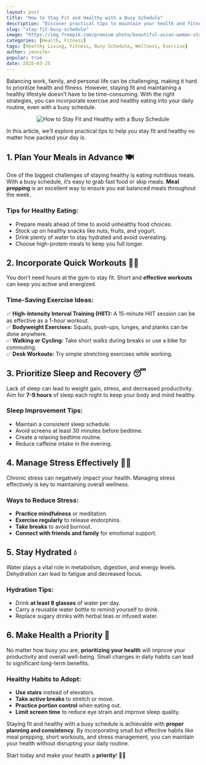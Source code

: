 ```yaml
---
layout: post
title: "How to Stay Fit and Healthy with a Busy Schedule"
description: "Discover practical tips to maintain your health and fitness even with a hectic schedule. Learn easy exercises, meal planning hacks, and lifestyle habits that keep you in shape."
slug: "stay-fit-busy-schedule"
image: "https://img.freepik.com/premium-photo/beautiful-asian-woman-staying-fit-by-exercising-home-healthy-trend-lifestyle_35927-530.jpg"
categories: [Health, Fitness]
tags: [Healthy Living, Fitness, Busy Schedule, Wellness, Exercise]
author: jennifer
popular: true
date: 2025-03-25
---
```


Balancing work, family, and personal life can be challenging, making it hard to prioritize health and fitness. However, staying fit and maintaining a healthy lifestyle doesn’t have to be time-consuming. With the right strategies, you can incorporate exercise and healthy eating into your daily routine, even with a busy schedule.

<div style="text-align: center;">
  <img src="https://img.freepik.com/premium-photo/beautiful-asian-woman-staying-fit-by-exercising-home-healthy-trend-lifestyle_35927-530.jpg" alt="How to Stay Fit and Healthy with a Busy Schedule">
</div>

In this article, we’ll explore practical tips to help you stay fit and healthy no matter how packed your day is.

## 1. Plan Your Meals in Advance 🍽️

One of the biggest challenges of staying healthy is eating nutritious meals. With a busy schedule, it’s easy to grab fast food or skip meals. **Meal prepping** is an excellent way to ensure you eat balanced meals throughout the week.

### **Tips for Healthy Eating:**
- Prepare meals ahead of time to avoid unhealthy food choices.
- Stock up on healthy snacks like nuts, fruits, and yogurt.
- Drink plenty of water to stay hydrated and avoid overeating.
- Choose high-protein meals to keep you full longer.

## 2. Incorporate Quick Workouts 🏋️‍♂️

You don’t need hours at the gym to stay fit. Short and **effective workouts** can keep you active and energized.

### **Time-Saving Exercise Ideas:**
✅ **High-Intensity Interval Training (HIIT):** A 15-minute HIIT session can be as effective as a 1-hour workout.  
✅ **Bodyweight Exercises:** Squats, push-ups, lunges, and planks can be done anywhere.  
✅ **Walking or Cycling:** Take short walks during breaks or use a bike for commuting.  
✅ **Desk Workouts:** Try simple stretching exercises while working.

## 3. Prioritize Sleep and Recovery 😴

Lack of sleep can lead to weight gain, stress, and decreased productivity. Aim for **7-9 hours** of sleep each night to keep your body and mind healthy.

### **Sleep Improvement Tips:**
- Maintain a consistent sleep schedule.
- Avoid screens at least 30 minutes before bedtime.
- Create a relaxing bedtime routine.
- Reduce caffeine intake in the evening.

## 4. Manage Stress Effectively 🧘‍♀️

Chronic stress can negatively impact your health. Managing stress effectively is key to maintaining overall wellness.

### **Ways to Reduce Stress:**
- **Practice mindfulness** or meditation.
- **Exercise regularly** to release endorphins.
- **Take breaks** to avoid burnout.
- **Connect with friends and family** for emotional support.

## 5. Stay Hydrated 💧

Water plays a vital role in metabolism, digestion, and energy levels. Dehydration can lead to fatigue and decreased focus.

### **Hydration Tips:**
- Drink **at least 8 glasses** of water per day.
- Carry a reusable water bottle to remind yourself to drink.
- Replace sugary drinks with herbal teas or infused water.

## 6. Make Health a Priority 🎯

No matter how busy you are, **prioritizing your health** will improve your productivity and overall well-being. Small changes in daily habits can lead to significant long-term benefits.

### **Healthy Habits to Adopt:**
- **Use stairs** instead of elevators.
- **Take active breaks** to stretch or move.
- **Practice portion control** when eating out.
- **Limit screen time** to reduce eye strain and improve sleep quality.

Staying fit and healthy with a busy schedule is achievable with **proper planning and consistency**. By incorporating small but effective habits like meal prepping, short workouts, and stress management, you can maintain your health without disrupting your daily routine.

Start today and make your health a **priority**! 💪💙
